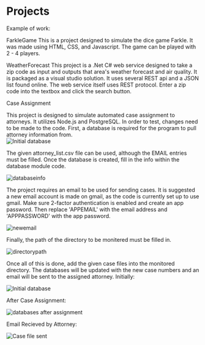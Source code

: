 # Projects
Example of work:

FarkleGame
This is a project designed to simulate the dice game Farkle.  It was made using HTML, CSS, and Javascript.  The game can be played with 2 - 4 players.

WeatherForecast
This project is a .Net C# web service designed to take a zip code as input and outputs that area's weather forecast and air quality.  It is packaged as a visual studio solution.
It uses several REST api and a JSON list found online.  The web service itself uses REST protocol.
Enter a zip code into the textbox and click the search button.

Case Assignment

This project is designed to simulate automated case assignment to attorneys.  It utilizes Node.js and PostgreSQL.  In order to test, changes need to be made
to the code.
First, a database is required for the program to pull attorney information from.  
![Initial database](https://github.com/AndyDaoud/Projects/assets/61570504/49fd87c0-38ec-4724-b710-bbff15d18c7c)

The given attorney_list.csv file can be used, although the EMAIL entries must be filled. Once the database is created, fill in the info within the database module code.

![databaseinfo](https://github.com/AndyDaoud/Projects/assets/61570504/4b20b7a0-b556-4e94-ae32-33b72cb52493)

The project requires an email to be used for sending cases.  It is suggested a new email account is made on gmail, as the code is currently set up to use
gmail.  Make sure 2-factor authentication is enabled and create an app password.  Then replace 'APPEMAIL' with the email address and 'APPPASSWORD' with the app password.

![newemail](https://github.com/AndyDaoud/Projects/assets/61570504/486027b6-b39a-48f1-aafa-a969fc7ab6d2)

Finally, the path of the directory to be monitered must be filled in. 

![directorypath](https://github.com/AndyDaoud/Projects/assets/61570504/eae19150-9ff5-460f-ae0e-1a4b9f80b31e)

Once all of this is done, add the given case files into the monitored directory.  The databases will be updated with the new case numbers and an email will be sent to
the assigned attorney.
Initially:

![Initial database](https://github.com/AndyDaoud/Projects/assets/61570504/b236fb6f-0c44-4315-a147-49e6f7e2368b)

After Case Assignment:

![databases after assignment](https://github.com/AndyDaoud/Projects/assets/61570504/7629a286-f8d6-4a53-aa21-eff173ff35e0)

Email Recieved by Attorney:

![Case file sent](https://github.com/AndyDaoud/Projects/assets/61570504/c950a157-3525-42e7-97ab-5730c992c422)
